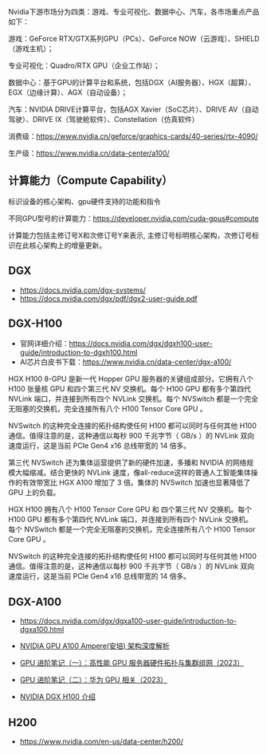 




Nvidia下游市场分为四类：游戏、专业可视化、数据中心、汽车，各市场重点产品如下：

游戏：GeForce RTX/GTX系列GPU（PCs）、GeForce NOW（云游戏）、SHIELD（游戏主机）；

专业可视化：Quadro/RTX GPU（企业工作站）；

数据中心：基于GPU的计算平台和系统，包括DGX（AI服务器）、HGX（超算）、EGX（边缘计算）、AGX（自动设备）；

汽车：NVIDIA DRIVE计算平台，包括AGX Xavier（SoC芯片）、DRIVE AV（自动驾驶）、DRIVE IX（驾驶舱软件）、Constellation（仿真软件）



消费级：https://www.nvidia.cn/geforce/graphics-cards/40-series/rtx-4090/

生产级：https://www.nvidia.cn/data-center/a100/


## 计算能力（Compute Capability）

标识设备的核心架构、gpu硬件支持的功能和指令

不同GPU型号的计算能力：https://developer.nvidia.com/cuda-gpus#compute



计算能力包括主修订号X和次修订号Y来表示, 主修订号标明核心架构，次修订号标识在此核心架构上的增量更新。




## DGX

- https://docs.nvidia.com/dgx-systems/
- https://docs.nvidia.com/dgx/pdf/dgx2-user-guide.pdf




## DGX-H100


- 官网详细介绍：https://docs.nvidia.com/dgx/dgxh100-user-guide/introduction-to-dgxh100.html
- AI芯片白皮书下载：https://www.nvidia.cn/data-center/dgx-a100/



HGX H100 8-GPU 是新一代 Hopper GPU 服务器的关键组成部分。它拥有八个 H100 张量核 GPU 和四个第三代 NV 交换机。每个 H100 GPU 都有多个第四代 NVLink 端口，并连接到所有四个 NVLink 交换机。每个 NVSwitch 都是一个完全无阻塞的交换机，完全连接所有八个 H100 Tensor Core GPU 。


NVSwitch 的这种完全连接的拓扑结构使任何 H100 都可以同时与任何其他 H100 通信。值得注意的是，这种通信以每秒 900 千兆字节（ GB/s ）的 NVLink 双向速度运行，这是当前 PCIe Gen4 x16 总线带宽的 14 倍多。

第三代 NVSwitch 还为集体运营提供了新的硬件加速，多播和 NVIDIA 的网络规模大幅缩减。结合更快的 NVLink 速度，像all-reduce这样的普通人工智能集体操作的有效带宽比 HGX A100 增加了 3 倍。集体的 NVSwitch 加速也显著降低了 GPU 上的负载。



HGX H100 拥有八个 H100 Tensor Core GPU 和 四个第三代 NV 交换机。每个 H100 GPU 都有多个第四代 NVLink 端口，并连接到所有四个 NVLink 交换机。每个 NVSwitch 都是一个完全无阻塞的交换机，完全连接所有八个 H100 Tensor Core GPU 。

NVSwitch 的这种完全连接的拓扑结构使任何 H100 都可以同时与任何其他 H100 通信。值得注意的是，这种通信以每秒 900 千兆字节（ GB/s ）的 NVLink 双向速度运行，这是当前 PCIe Gen4 x16 总线带宽的 14 倍多。



## DGX-A100


- https://docs.nvidia.com/dgx/dgxa100-user-guide/introduction-to-dgxa100.html


- [NVIDIA GPU A100 Ampere(安培) 架构深度解析](https://blog.csdn.net/han2529386161/article/details/106411138)
- [GPU 进阶笔记（一）：高性能 GPU 服务器硬件拓扑与集群组网（2023）](https://arthurchiao.art/blog/gpu-advanced-notes-1-zh/)

- [GPU 进阶笔记（二）：华为 GPU 相关（2023）](https://arthurchiao.art/blog/gpu-advanced-notes-2-zh/)

- [NVIDIA DGX H100 介绍](https://www.foresine.com/news/465-cn.html)

## H200

- https://www.nvidia.com/en-us/data-center/h200/













